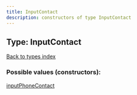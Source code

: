 ```yaml
---
title: InputContact
description: constructors of type InputContact
---
```

## Type: InputContact  
[Back to types index](index.md)



### Possible values (constructors):

[inputPhoneContact](../constructors/inputPhoneContact.md)  

